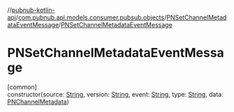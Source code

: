//[pubnub-kotlin-api](../../../index.md)/[com.pubnub.api.models.consumer.pubsub.objects](../index.md)/[PNSetChannelMetadataEventMessage](index.md)/[PNSetChannelMetadataEventMessage](-p-n-set-channel-metadata-event-message.md)

# PNSetChannelMetadataEventMessage

[common]\
constructor(source: [String](https://kotlinlang.org/api/core/kotlin-stdlib/kotlin/-string/index.html), version: [String](https://kotlinlang.org/api/core/kotlin-stdlib/kotlin/-string/index.html), event: [String](https://kotlinlang.org/api/core/kotlin-stdlib/kotlin/-string/index.html), type: [String](https://kotlinlang.org/api/core/kotlin-stdlib/kotlin/-string/index.html), data: [PNChannelMetadata](../../com.pubnub.api.models.consumer.objects.channel/-p-n-channel-metadata/index.md))
